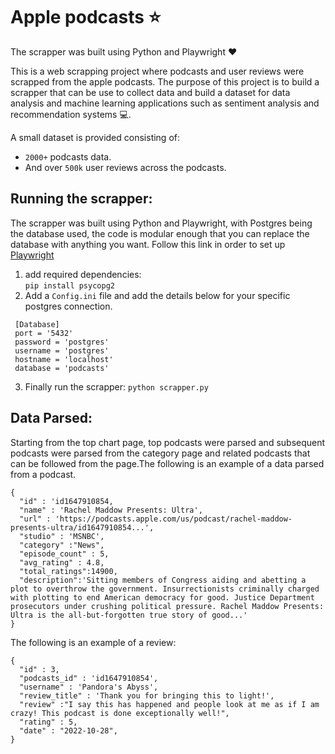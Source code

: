 # Apple podcasts :star: 
The scrapper was built using Python and Playwright :heart:


This is a web scrapping project where podcasts and user reviews were scrapped from the apple podcasts. The purpose of this project is to build a scrapper 
that can be use to collect data and build a dataset for data analysis and machine learning applications such as sentiment analysis and recommendation systems :computer:.

A small dataset is provided consisting of:
  - `2000+` podcasts data.
  - And over `500k` user reviews across the podcasts.

## Running the scrapper:
The scrapper was built using Python and Playwright, with Postgres being the database used, the code is modular enough that you can replace the database with anything you want. Follow this link in order to set up [Playwright]("https://playwright.dev/python/docs/intro")
1. add required dependencies:  
 `pip install psycopg2`    
2. Add a `Config.ini` file and add the details below for your specific postgres connection.
```
 [Database]
 port = '5432'
 password = 'postgres'
 username = 'postgres'
 hostname = 'localhost'
 database = 'podcasts'
 ```
 3. Finally run the scrapper:
 `python scrapper.py`
 

## Data Parsed:
Starting from the top chart page, top podcasts were parsed and subsequent podcasts were parsed from the category page and related podcasts that can be followed from the page.The following is an example of a data parsed from a podcast.
```
{
  "id" : 'id1647910854,
  "name" : 'Rachel Maddow Presents: Ultra',
  "url" : 'https://podcasts.apple.com/us/podcast/rachel-maddow-presents-ultra/id1647910854...',
  "studio" : 'MSNBC',
  "category" :"News",
  "episode_count" : 5,
  "avg_rating" : 4.8,
  "total_ratings":14900,
  "description":'Sitting members of Congress aiding and abetting a plot to overthrow the government. Insurrectionists criminally charged with plotting to end American democracy for good. Justice Department prosecutors under crushing political pressure. Rachel Maddow Presents: Ultra is the all-but-forgotten true story of good...'
}
```
The following is an example of a review:
```
{
  "id" : 3,
  "podcasts_id" : 'id1647910854',
  "username" : 'Pandora's Abyss',
  "review_title" : 'Thank you for bringing this to light!',
  "review" :"I say this has happened and people look at me as if I am crazy! This podcast is done exceptionally well!",
  "rating" : 5,
  "date" : "2022-10-28",
}
```
